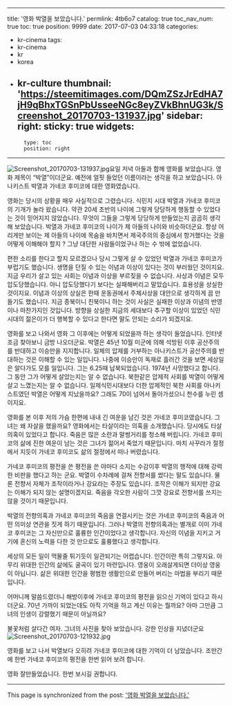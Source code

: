 
---
title: '영화 박열을 보았습니다.'
permlink: 4tb6o7
catalog: true
toc_nav_num: true
toc: true
position: 9999
date: 2017-07-03 04:33:18
categories:
- kr-cinema
tags:
- kr-cinema
- kr
- korea
- kr-culture
thumbnail: 'https://steemitimages.com/DQmZSzJrEdHA7jH9qBhxTGSnPbUsseeNGc8eyZVkBhnUG3k/Screenshot_20170703-131937.jpg'
sidebar:
    right:
        sticky: true
widgets:
    -
        type: toc
        position: right
---


![Screenshot_20170703-131937.jpg](https://steemitimages.com/DQmZSzJrEdHA7jH9qBhxTGSnPbUsseeNGc8eyZVkBhnUG3k/Screenshot_20170703-131937.jpg)요일 저녁 아들과 함께 영화를 보았습니다. 영화 제목이 “박열”이더군요. 예전에 얼핏 들었던 이름이라는 생각을 하고 보았습니다. 아나키스트 박열과 가네코 후미코에 대한 영화였습니다. 

영화는 당시의 상황을 매우 사실적으로 그렸습니다. 식민지 시대 박열과 가네코 후미코의 기개가 놀라 왔습니다. 약관 20세 초반의 나이에 그렇게 당당하게 행동할 수 있었다는 것이 믿어지지 않았습니다. 무엇이 그들을 그렇게 당당하게 만들었는지 곰곰히 생각해 보았습니다. 박열과 가네코 후미코의 나이가 제 아들의 나이와 비슷하더군요. 항상 어리게만 보이는 제 아들의 나이에 목숨을 바치면서 제국주의의 중심에서 항거했다는 것을 어떻게 이해해야 할지 ? 그냥 대단한 사람들이었구나 하는 수 밖에 없었습니다.

편한 소리를 한다고 할지 모르겠으나 당시 그렇게 살 수 있었던 박열과 가네코 후미코가 부럽기도 했습니다. 생명을 던질 수 있는 이념과 이상이 있다는 것이 부러웠던 것이지요. 지금 우리가 살고 있는 사회는 이념과 이상을 부르짖을 수 없습니다. 사상과 이념은 모두 압도당했습니다. 아니 압도당했다기 보다는 실패해버리고 말았습니다. 효용성을 상실한 것이지요. 이념과 이상의 상실은 한때 운동권에서 주체사상을 대안으로 생각하게 끔 만들기도 했습니다. 지금 종북이니 친북이니 하는 것이 사실은 실패한 이상과 이념의 반영이나 마찬가지인 것입니다. 방향을 상실한 지금의 세대보다 추구할 이상이 있었던 식민시대의 젊은이가 더 행복할 수 있다고 한다면 말도 안되는 소리가 되겠지요. 

영화를 보고 나와서 영화 그 이후에는 어떻게 되었을까 하는 생각이 들었습니다. 인터넷 조금 찾아보니 금방 나오더군요. 박열은 45년 10월 미군에 의해 석방된 이후 공산주의를 반대하고 이승만을 지지합니다. 일체의 압제를 거부하는 아나키스트가 공산주의를 반대하는 것은 이해할 수 있는 일입니다. 나중에 이승만이 독재로 흘러간 것을 보면 세상일은 알다가도 모를 일입니다. 그는 6.25때 납북되었습니다. 1974년 사망했다고 합니다. 그 동안 그가 어떻게 살았는지는 알 수 없습니다. 북한같은 압제적 사회를 박열이 어떻게 살고 느꼈는지는 알 수 없습니다. 일제식민시대보다 더한 압제적인 북한 사회를 아나키스트였던 박열은 어떻게 지났을까요? 그래도 70이 넘어서 돌아가셨으니 천수를 누린 셈이지요. 

영화를 본 이후 저의 가슴 한편에 내내 긴 여운을 남긴 것은 가네코 후미코였습니다. 그녀는 왜 자살을 했을까요? 영화에서는 타살이라는 의혹을 소개했습니다. 당시에도 타살의혹이 있었다고 합니다. 죽음은 많은 소란과 말썽거리를 청소해 버립니다. 가네코 후미코의 삶에 진한 여운이 남는 것은 그녀가 젊어서 죽었기 때문입니다. 마치 사꾸라가 절정에서 지듯이 가네코 후미코도 삶의 절정에서 떠나 버렸습니다. 

가네코 후미코의 평전을 쓴 평전을 쓴 야마다 소지는 수감이후 박열의 행적에 대해 강력한 비판을 했다고 하는 군요. 박열이 수차례에 걸쳐 전향서를 썼다는 말도 있습니다. 물론 전향서 자체가 조작이라거나 강요라는 주장도 있습니다. 조작은 이해가 되지만 강요는 이해가 되지 않는 설명이겠지요. 죽음을 각오한 사람이 그깟 강요로 전향서를 쓰지는 않을 것이기 때문입니다. 

박열의 전향의혹과 가네코 후미코의 죽음을 연결시키는 것은 가네코 후미코의 죽음과 어떤 의미상 연관을 짓게 하기 때문입니다. 그러나 박열의 전향의혹과는 별개로 이미 가네코 후미코는 그 자신만으로 훌륭한 인간이었다고 생각합니다. 자신의 이념을 지키고 거기에 혼신의 노력을 다한 것 만으로도 훌륭했다고 생각합니다. 

세상의 모든 일이 먹물줄 튀기듯이 일관되기는 어렵습니다. 인간이란 특히 그렇지요. 아무리 위대한 인간의 삶에도 굴곡이 있기 마련입니다. 영웅이 오래살게되면 더이상 영웅이 아닙니다. 삶은 위대한 인간을 평범한 생활인으로 만들어 버리는 마법을 부리기 때문입니다. 

어머니께 말씀드렸더니 해방이후에 가네코 후미코의 평전을 읽으신 기억이 있다고 하시더군요. 70년 가까이 되었는데도 아직 기억을 하고 계신 이유는 뭘까요? 아마 그만큼 그녀의 인생이 강렬했기 때문이 아닐까요?

 불꽃처럼 살다간 여자. 
그녀의 사진을 찾아 보았습니다. 강한 인상을 지녔더군요![Screenshot_20170703-121932.jpg](https://steemitimages.com/DQmXdoFcoELxnRNmFy8G5GefHC58j5UwLeZg6vB7JcNznCw/Screenshot_20170703-121932.jpg)


영화를 보고 나서 박열보다 오히려 가네코 후미코에 대한 기억이 더 남았습니다. 조만간에 한번 가네코 후미코의 평전을 한번 읽어 보려 합니다.  

영화 잘만들었습니다. 한번 보시길 권합니다.

- - -

This page is synchronized from the post: ['영화 박열을 보았습니다.'](https://steemit.com/@oldstone/4tb6o7)
